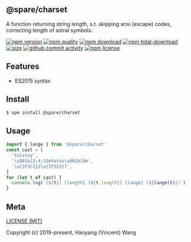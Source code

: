 ## @spare/charset
A function returning string length,
s.t. 
    skipping ansi (escape) codes,
    correcting length of astral symbols.

[![npm version][npm-image]][npm-url]
[![npm quality][quality-image]][quality-url]
[![npm download][download-image]][npm-url]
[![npm total-download][total-download-image]][npm-url]
[![size][size]][size-url]
[![github commit activity][commit-image]][github-url]
[![npm license][license-image]][npm-url]

## Features

- ES2015 syntax

## Install
```console
$ npm install @spare/charset
```

## Usage
```js
import { lange } from '@spare/charset'
const cast = [
  'tolstoy',
  '\u001b[3;4;31mhatsu\u001b[0m',
  '\u{1F3C3}2\u{1F525}7',
]
for (let t of cast) {
  console.log(`[${t}] [length] (${t.length}) [lange] (${lange(t)})`)
}
```

## Meta
[LICENSE (MIT)](/LICENSE)

Copyright (c) 2019-present, Haoyang (Vincent) Wang

[//]: <> (Shields)
[npm-image]: https://img.shields.io/npm/v/@spare/charset.svg?style=flat-square
[quality-image]: http://npm.packagequality.com/shield/@spare/charset.svg?style=flat-square
[download-image]: https://img.shields.io/npm/dm/@spare/charset.svg?style=flat-square
[total-download-image]:https://img.shields.io/npm/dt/@spare/charset.svg?style=flat-square
[license-image]: https://img.shields.io/npm/l/@spare/charset.svg?style=flat-square
[commit-image]: https://img.shields.io/github/commit-activity/y/hoyeungw/spare/charset?style=flat-square
[size]: https://flat.badgen.net/packagephobia/install/@spare/charset

[//]: <> (Link)
[npm-url]: https://npmjs.org/package/@spare/charset
[quality-url]: http://packagequality.com/#?package=@spare/charset
[github-url]: https://github.com/hoyeungw/@spare/charset
[size-url]: https://packagephobia.now.sh/result?p=@spare/charset
